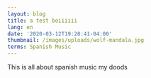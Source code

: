 ```yaml
---
layout: blog
title: a test boiiiiii
lang: en
date: '2020-03-12T19:28:41-04:00'
thumbnail: /images/uploads/wolf-mandala.jpg
terms: Spanish Music
---
```

This is all about spanish music my doods
